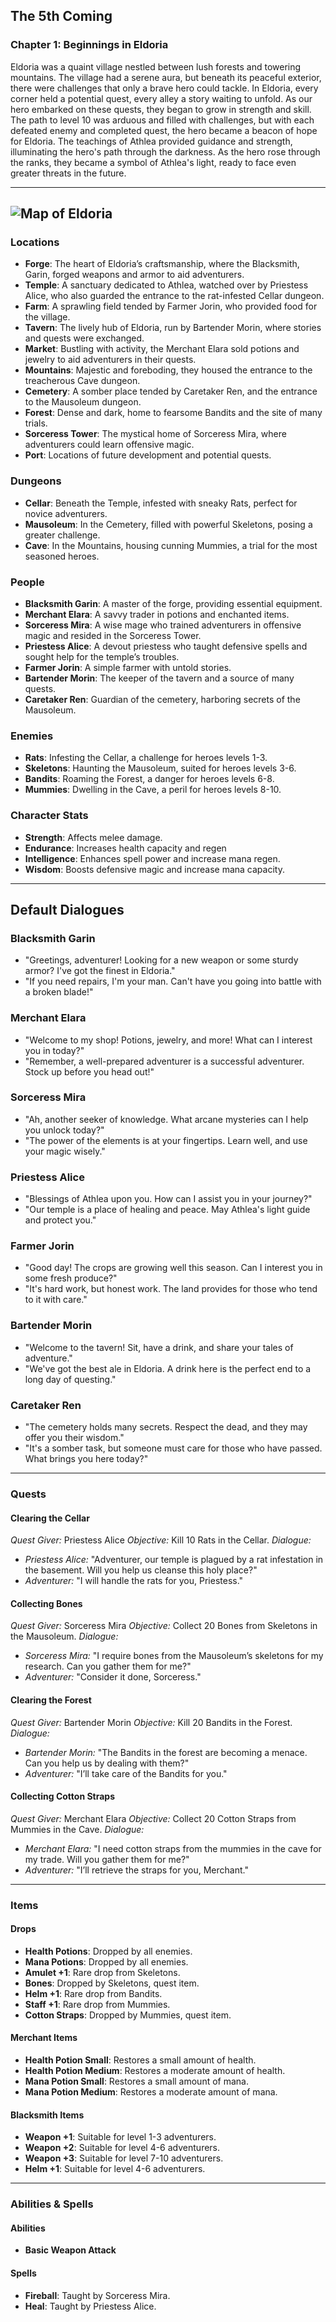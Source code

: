 The 5th Coming
------------------

### Chapter 1: Beginnings in Eldoria

Eldoria was a quaint village nestled between lush forests and towering mountains. The village had a serene aura, but beneath its peaceful exterior, there were challenges that only a brave hero could tackle. In Eldoria, every corner held a potential quest, every alley a story waiting to unfold. As our hero embarked on these quests, they began to grow in strength and skill. The path to level 10 was arduous and filled with challenges, but with each defeated enemy and completed quest, the hero became a beacon of hope for Eldoria. The teachings of Athlea provided guidance and strength, illuminating the hero's path through the darkness. As the hero rose through the ranks, they became a symbol of Athlea's light, ready to face even greater threats in the future.

---  

![Map of Eldoria](./map_eldoria.jpg)
---


### Locations

*   **Forge**: The heart of Eldoria’s craftsmanship, where the Blacksmith, Garin, forged weapons and armor to aid adventurers.
*   **Temple**: A sanctuary dedicated to Athlea, watched over by Priestess Alice, who also guarded the entrance to the rat-infested Cellar dungeon.
*   **Farm**: A sprawling field tended by Farmer Jorin, who provided food for the village.
*   **Tavern**: The lively hub of Eldoria, run by Bartender Morin, where stories and quests were exchanged.
*   **Market**: Bustling with activity, the Merchant Elara sold potions and jewelry to aid adventurers in their quests.
*   **Mountains**: Majestic and foreboding, they housed the entrance to the treacherous Cave dungeon.
*   **Cemetery**: A somber place tended by Caretaker Ren, and the entrance to the Mausoleum dungeon.
*   **Forest**: Dense and dark, home to fearsome Bandits and the site of many trials.
*   **Sorceress Tower**: The mystical home of Sorceress Mira, where adventurers could learn offensive magic.
*   **Port**: Locations of future development and potential quests.

### Dungeons

*   **Cellar**: Beneath the Temple, infested with sneaky Rats, perfect for novice adventurers.
*   **Mausoleum**: In the Cemetery, filled with powerful Skeletons, posing a greater challenge.
*   **Cave**: In the Mountains, housing cunning Mummies, a trial for the most seasoned heroes.

### People

*   **Blacksmith Garin**: A master of the forge, providing essential equipment.
*   **Merchant Elara**: A savvy trader in potions and enchanted items.
*   **Sorceress Mira**: A wise mage who trained adventurers in offensive magic and resided in the Sorceress Tower.
*   **Priestess Alice**: A devout priestess who taught defensive spells and sought help for the temple’s troubles.
*   **Farmer Jorin**: A simple farmer with untold stories.
*   **Bartender Morin**: The keeper of the tavern and a source of many quests.
*   **Caretaker Ren**: Guardian of the cemetery, harboring secrets of the Mausoleum.

### Enemies

*   **Rats**: Infesting the Cellar, a challenge for heroes levels 1-3.
*   **Skeletons**: Haunting the Mausoleum, suited for heroes levels 3-6.
*   **Bandits**: Roaming the Forest, a danger for heroes levels 6-8.
*   **Mummies**: Dwelling in the Cave, a peril for heroes levels 8-10.

### Character Stats

*   **Strength**: Affects melee damage.
*   **Endurance**: Increases health capacity and regen
*   **Intelligence**: Enhances spell power and increase mana regen.
*   **Wisdom**: Boosts defensive magic and increase mana capacity.

---  

## Default Dialogues

### Blacksmith Garin
- "Greetings, adventurer! Looking for a new weapon or some sturdy armor? I've got the finest in Eldoria."
- "If you need repairs, I'm your man. Can't have you going into battle with a broken blade!"

### Merchant Elara
- "Welcome to my shop! Potions, jewelry, and more! What can I interest you in today?"
- "Remember, a well-prepared adventurer is a successful adventurer. Stock up before you head out!"

### Sorceress Mira
- "Ah, another seeker of knowledge. What arcane mysteries can I help you unlock today?"
- "The power of the elements is at your fingertips. Learn well, and use your magic wisely."

### Priestess Alice
- "Blessings of Athlea upon you. How can I assist you in your journey?"
- "Our temple is a place of healing and peace. May Athlea's light guide and protect you."

### Farmer Jorin
- "Good day! The crops are growing well this season. Can I interest you in some fresh produce?"
- "It's hard work, but honest work. The land provides for those who tend to it with care."

### Bartender Morin
- "Welcome to the tavern! Sit, have a drink, and share your tales of adventure."
- "We've got the best ale in Eldoria. A drink here is the perfect end to a long day of questing."

### Caretaker Ren
- "The cemetery holds many secrets. Respect the dead, and they may offer you their wisdom."
- "It's a somber task, but someone must care for those who have passed. What brings you here today?"

---

### Quests

#### Clearing the Cellar

_Quest Giver:_ Priestess Alice
_Objective:_ Kill 10 Rats in the Cellar.
_Dialogue:_
*   _Priestess Alice:_ "Adventurer, our temple is plagued by a rat infestation in the basement. Will you help us cleanse this holy place?"
*   _Adventurer:_ "I will handle the rats for you, Priestess."

#### Collecting Bones

_Quest Giver:_ Sorceress Mira
_Objective:_ Collect 20 Bones from Skeletons in the Mausoleum.
_Dialogue:_
*   _Sorceress Mira:_ "I require bones from the Mausoleum’s skeletons for my research. Can you gather them for me?"
*   _Adventurer:_ "Consider it done, Sorceress."

#### Clearing the Forest

_Quest Giver:_ Bartender Morin
_Objective:_ Kill 20 Bandits in the Forest.
_Dialogue:_
*   _Bartender Morin:_ "The Bandits in the forest are becoming a menace. Can you help us by dealing with them?"
*   _Adventurer:_ "I’ll take care of the Bandits for you."

#### Collecting Cotton Straps

_Quest Giver:_ Merchant Elara
_Objective:_ Collect 20 Cotton Straps from Mummies in the Cave.
_Dialogue:_
*   _Merchant Elara:_ "I need cotton straps from the mummies in the cave for my trade. Will you gather them for me?"
*   _Adventurer:_ "I’ll retrieve the straps for you, Merchant."

---  

### Items

#### Drops

*   **Health Potions**: Dropped by all enemies.
*   **Mana Potions**: Dropped by all enemies.
*   **Amulet +1**: Rare drop from Skeletons.
*   **Bones**: Dropped by Skeletons, quest item.
*   **Helm +1**: Rare drop from Bandits.
*   **Staff +1**: Rare drop from Mummies.
*   **Cotton Straps**: Dropped by Mummies, quest item.

#### Merchant Items

*   **Health Potion Small**: Restores a small amount of health.
*   **Health Potion Medium**: Restores a moderate amount of health.
*   **Mana Potion Small**: Restores a small amount of mana.
*   **Mana Potion Medium**: Restores a moderate amount of mana.

#### Blacksmith Items

*   **Weapon +1**: Suitable for level 1-3 adventurers.
*   **Weapon +2**: Suitable for level 4-6 adventurers.
*   **Weapon +3**: Suitable for level 7-10 adventurers.
*   **Helm +1**: Suitable for level 4-6 adventurers.

---   

### Abilities & Spells

#### Abilities

*   **Basic Weapon Attack**

#### Spells

*   **Fireball**: Taught by Sorceress Mira.
*   **Heal**: Taught by Priestess Alice.